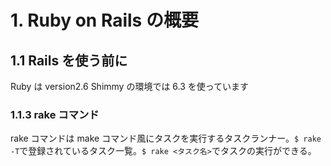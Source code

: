# 1. Ruby on Rails の概要

## 1.1 Rails を使う前に

Ruby は version2.6
Shimmy の環境では 6.3 を使っています

### 1.1.3 rake コマンド

rake コマンドは make コマンド風にタスクを実行するタスクランナー。`$ rake -T`で登録されているタスク一覧。`$ rake <タスク名>`でタスクの実行ができる。


